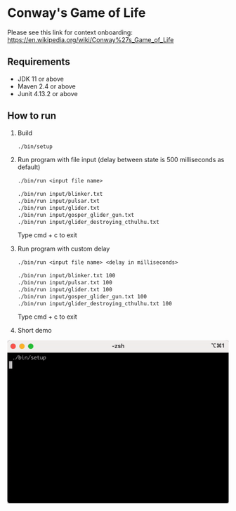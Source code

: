 # Conway's Game of Life

Please see this link for context onboarding: https://en.wikipedia.org/wiki/Conway%27s_Game_of_Life

## Requirements

- JDK 11 or above
- Maven 2.4 or above
- Junit 4.13.2 or above

## How to run

1. Build
   ```
   ./bin/setup
   ```
   
2. Run program with file input (delay between state is 500 milliseconds as default)
   ```
   ./bin/run <input file name>
   ```
   ```
   ./bin/run input/blinker.txt
   ./bin/run input/pulsar.txt
   ./bin/run input/glider.txt
   ./bin/run input/gosper_glider_gun.txt
   ./bin/run input/glider_destroying_cthulhu.txt
   ```
   Type cmd + c to exit
   
3. Run program with custom delay
   ```
   ./bin/run <input file name> <delay in milliseconds>
   ```
   ```
   ./bin/run input/blinker.txt 100
   ./bin/run input/pulsar.txt 100
   ./bin/run input/glider.txt 100
   ./bin/run input/gosper_glider_gun.txt 100
   ./bin/run input/glider_destroying_cthulhu.txt 100
   ```
   Type cmd + c to exit

4. Short demo
<p align="center">
  <img src="https://github.com/mukhlishga/conway-game-of-life-java-maven/blob/main/conway-game-of-life-demo.gif" alt="conway-game-of-life-demo" />
</p>

